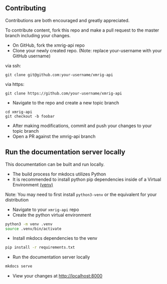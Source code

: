 ## Contributing

Contributions are both encouraged and greatly appreciated.

To contribute content, fork this repo and make a pull request to the master branch including your changes.

- On GitHub, fork the xmrig-api repo
- Clone your newly created repo. (Note: replace your-username with your GitHub username)

via ssh:

```
git clone git@github.com:your-username/xmrig-api
```

via https:

```
git clone https://github.com/your-username/xmrig-api
```

- Navigate to the repo and create a new topic branch

```
cd xmrig-api
git checkout -b foobar
```

- After making modifications, commit and push your changes to your topic branch
- Open a PR against the xmrig-api branch

## Run the documentation server locally

This documentation can be built and run locally.

- The build process for mkdocs utilizes Python
- It is recommended to install python pip dependencies inside of a Virtual Environment [(venv)](https://squidfunk.github.io/mkdocs-material/guides/creating-a-reproduction/#environment)

Note: You may need to first install `python3-venv` or the equivalent for your distribution

- Navigate to your `xmrig-api` repo
- Create the python virtual environment

```bash
python3 -m venv .venv
source .venv/bin/activate
```

- Install mkdocs dependencies to the venv

```bash
pip install -r requirements.txt
```

- Run the documentation server locally

```bash
mkdocs serve
```

- View your changes at [http://localhost:8000](http://localhost:8000)